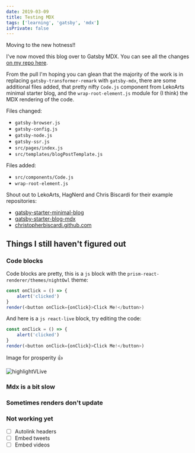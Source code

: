 ```yaml
---
date: 2019-03-09
title: Testing MDX
tags: ['learning', 'gatsby', 'mdx']
isPrivate: false
---
```


Moving to the new hotness!!

I've now moved this blog over to Gatsby MDX. You can see all the
changes
[on my repo here](https://github.com/spences10/blog.scottspence.me/pull/1128/files).

<!-- cSpell:ignore leko -->

From the pull I'm hoping you can glean that the majority of the work
is in replacing `gatsby-transformer-remark` with `gatsby-mdx`, there
are some additional files added, that pretty nifty `Code.js` component
from LekoArts minimal starter blog, and the `wrap-root-element.js`
module for (I think) the MDX rendering of the code.

Files changed:

- `gatsby-browser.js`
- `gatsby-config.js`
- `gatsby-node.js`
- `gatsby-ssr.js`
- `src/pages/index.js`
- `src/templates/blogPostTemplate.js`

Files added:

- `src/components/Code.js`
- `wrap-root-element.js`

Shout out to LekoArts, HagNerd and Chris Biscardi for their example
repositories:

- [gatsby-starter-minimal-blog](https://github.com/LekoArts/gatsby-starter-minimal-blog)
- [gatsby-starter-blog-mdx](https://github.com/hagnerd/gatsby-starter-blog-mdx)
- [christopherbiscardi.github.com](https://github.com/ChristopherBiscardi/christopherbiscardi.github.com)

## Things I still haven't figured out

### Code blocks

Code blocks are pretty, this is a `js` block with the
`prism-react-renderer/themes/nightOwl` theme:

```js
const onClick = () => {
	alert('clicked')
}
render(<button onClick={onClick}>Click Me!</button>)
```

And here is a `js react-live` block, try editing the code:

```js react-live
const onClick = () => {
	alert('clicked')
}
render(<button onClick={onClick}>Click Me!</button>)
```

Image for prosperity 👍

<!-- cSpell:ignore highlightVLive -->

![highlightVLive]

### Mdx is a bit slow

### Sometimes renders don't update

### Not working yet

- [ ] Autolink headers
- [ ] Embed tweets
- [ ] Embed videos

<!-- Images -->

[highlightvlive]:
	https://res.cloudinary.com/defkmsrpw/image/upload/q_auto,f_auto/v1614858538/scottspence.com/highlightVLive-3b1ee37a5c2b58e0079a1c23bea2b7e4.png
